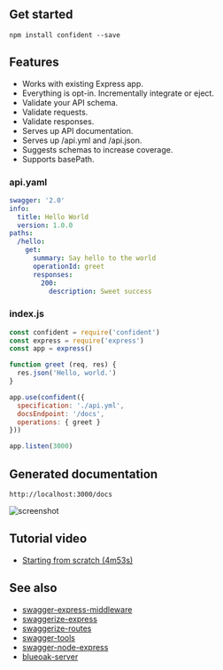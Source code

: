 ## Get started

```
npm install confident --save
```

## Features

* Works with existing Express app.
* Everything is opt-in. Incrementally integrate or eject.
* Validate your API schema.
* Validate requests.
* Validate responses.
* Serves up API documentation.
* Serves up /api.yml and /api.json.
* Suggests schemas to increase coverage.
* Supports basePath.

### api.yaml

```yaml
swagger: '2.0'
info:
  title: Hello World
  version: 1.0.0
paths:
  /hello:
    get:
      summary: Say hello to the world
      operationId: greet
      responses:
        200:
          description: Sweet success
```

### index.js

```javascript
const confident = require('confident')
const express = require('express')
const app = express()

function greet (req, res) {
  res.json('Hello, world.')
}

app.use(confident({
  specification: './api.yml',
  docsEndpoint: '/docs',
  operations: { greet }
}))

app.listen(3000)
```

## Generated documentation

`http://localhost:3000/docs`

![screenshot](https://d3vv6lp55qjaqc.cloudfront.net/items/0V0d341O2k0l2c243C3G/Screen%20Shot%202016-09-23%20at%203.25.07%20PM.png?X-CloudApp-Visitor-Id=ab2071d5f76f8504ab6d3070d8a2c5c3&v=60088c3e)

## Tutorial video

* [Starting from scratch (4m53s)](https://cl.ly/0w1S0Q1O3o3z)

## See also

* [swagger-express-middleware](https://github.com/BigstickCarpet/swagger-express-middleware)
* [swaggerize-express](https://github.com/krakenjs/swaggerize-express)
* [swaggerize-routes](https://github.com/krakenjs/swaggerize-routes)
* [swagger-tools](https://github.com/apigee-127/swagger-tools)
* [swagger-node-express](https://github.com/swagger-api/swagger-node)
* [blueoak-server](https://github.com/BlueOakJS/blueoak-server)
